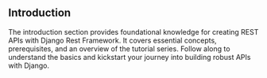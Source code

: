 ## Introduction
The introduction section provides foundational knowledge for creating REST APIs with Django Rest Framework. It covers essential concepts, prerequisites, and an overview of the tutorial series. Follow along to understand the basics and kickstart your journey into building robust APIs with Django.